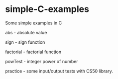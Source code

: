 # simple-C-examples
Some simple examples in C

abs - absolute value

sign - sign function

factorial - factorial function

powTest - integer power of number

practice - some input/output tests with CS50 library.

